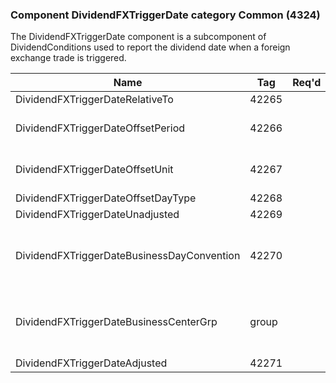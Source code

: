 ### Component DividendFXTriggerDate category Common (4324)

The DividendFXTriggerDate component is a subcomponent of DividendConditions used to report the dividend date when a foreign exchange trade is triggered.

| Name                                       | Tag   | Req'd | Documentation                                                                                                                               |
|--------------------------------------------|-------|----------|-------------------------------------------------------------------------------------------------------------------------------|
| DividendFXTriggerDateRelativeTo            | 42265 |       |                                                                                                                                |
| DividendFXTriggerDateOffsetPeriod          | 42266 |       | Conditionally required when DividendFXTriggerDateOffsetUnit(42267) is specified.                                                                                                         |
| DividendFXTriggerDateOffsetUnit            | 42267 |       | Conditionally required when DividendFXTriggerDateOffsetPeriod(42266) is specified.                                                                                                       |
| DividendFXTriggerDateOffsetDayType         | 42268 |       |                                                                                                                                |
| DividendFXTriggerDateUnadjusted            | 42269 |       |                                                                                                                                |
| DividendFXTriggerDateBusinessDayConvention | 42270 |       | When specified, this overrides the business day convention defined in the DateAdjustment component in Instrument. The value would be specific to this instance of DividendFXTriggerDate. |
| DividendFXTriggerDateBusinessCenterGrp     | group |       | When specified, this overrides the business centers defined in the DateAdjustment component in Instrument. The values would be specific to this instance of DividendFXTriggerDate.       |
| DividendFXTriggerDateAdjusted              | 42271 |       |                                                                                                                                |

